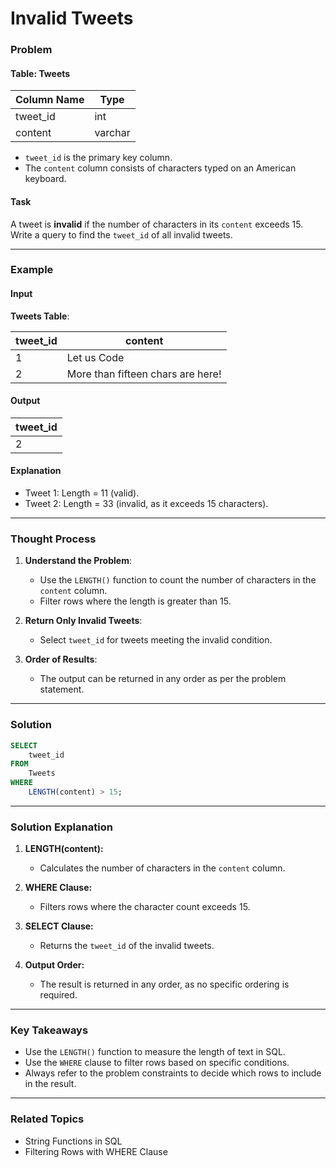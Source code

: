 # Invalid Tweets

### Problem

#### Table: Tweets

| Column Name | Type    |
|-------------|---------|
| tweet_id    | int     |
| content     | varchar |

- `tweet_id` is the primary key column.
- The `content` column consists of characters typed on an American keyboard.

#### Task

A tweet is **invalid** if the number of characters in its `content` exceeds 15. Write a query to find the `tweet_id` of all invalid tweets.

---

### Example

#### Input

**Tweets Table**:

| tweet_id | content                           |
|----------|-----------------------------------|
| 1        | Let us Code                       |
| 2        | More than fifteen chars are here! |

#### Output

| tweet_id |
|----------|
| 2        |

#### Explanation

- Tweet 1: Length = 11 (valid).
- Tweet 2: Length = 33 (invalid, as it exceeds 15 characters).

---

### Thought Process

1. **Understand the Problem**:
   - Use the `LENGTH()` function to count the number of characters in the `content` column.
   - Filter rows where the length is greater than 15.

2. **Return Only Invalid Tweets**:
   - Select `tweet_id` for tweets meeting the invalid condition.

3. **Order of Results**:
   - The output can be returned in any order as per the problem statement.

---

### Solution

```sql
SELECT 
    tweet_id 
FROM 
    Tweets
WHERE 
    LENGTH(content) > 15;
```

---

### Solution Explanation

1. **LENGTH(content):**
   - Calculates the number of characters in the `content` column.

2. **WHERE Clause:**
   - Filters rows where the character count exceeds 15.

3. **SELECT Clause:**
   - Returns the `tweet_id` of the invalid tweets.

4. **Output Order:**
   - The result is returned in any order, as no specific ordering is required.

---

### Key Takeaways

- Use the `LENGTH()` function to measure the length of text in SQL.
- Use the `WHERE` clause to filter rows based on specific conditions.
- Always refer to the problem constraints to decide which rows to include in the result.

---

### Related Topics

- String Functions in SQL
- Filtering Rows with WHERE Clause
